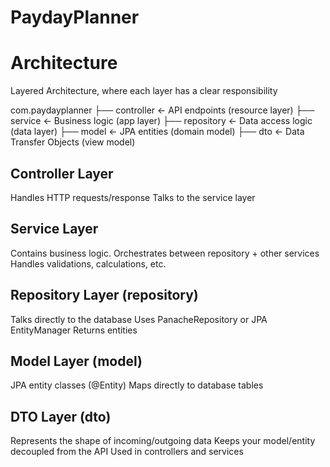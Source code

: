 # PaydayPlanner


# Architecture
Layered Architecture, where each layer has a clear responsibility

com.paydayplanner
├── controller    ← API endpoints (resource layer)
├── service       ← Business logic (app layer)
├── repository    ← Data access logic (data layer)
├── model         ← JPA entities (domain model)
├── dto           ← Data Transfer Objects (view model)


## Controller Layer
Handles HTTP requests/response
Talks to the service layer

## Service Layer
Contains business logic. Orchestrates between repository + other services
Handles validations, calculations, etc.

## Repository Layer (repository)
Talks directly to the database
Uses PanacheRepository or JPA EntityManager
Returns entities

##  Model Layer (model)
JPA entity classes (@Entity)
Maps directly to database tables


## DTO Layer (dto)
Represents the shape of incoming/outgoing data
Keeps your model/entity decoupled from the API
Used in controllers and services

